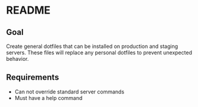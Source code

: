 # README

## Goal

Create general dotfiles that can be installed on production and staging servers. 
These files will replace any personal dotfiles to prevent unexpected behavior.

## Requirements

- Can not override standard server commands
- Must have a help command

